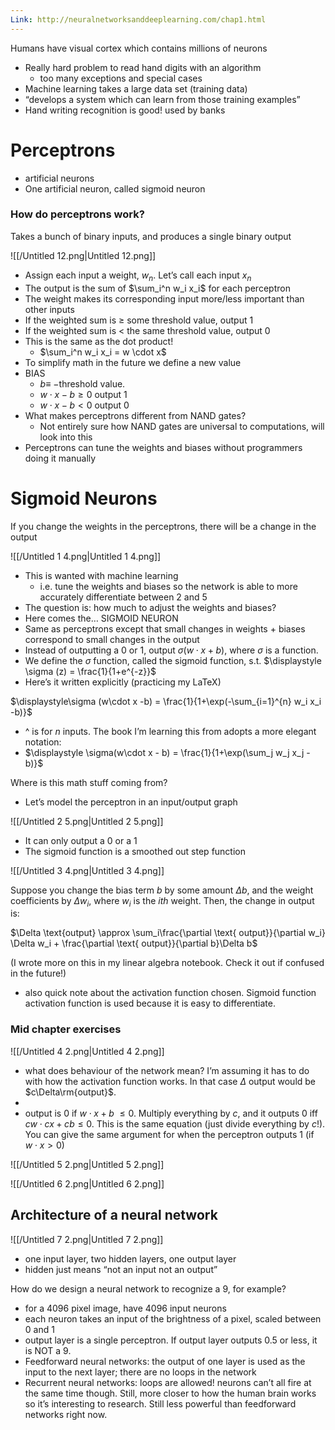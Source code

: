 ```yaml
---
Link: http://neuralnetworksanddeeplearning.com/chap1.html
---
```

Humans have visual cortex which contains millions of neurons

- Really hard problem to read hand digits with an algorithm
    - too many exceptions and special cases
- Machine learning takes a large data set (training data)
- “develops a system which can learn from those training examples”
- Hand writing recognition is good! used by banks

# Perceptrons

- artificial neurons
- One artificial neuron, called sigmoid neuron

### How do perceptrons work?

Takes a bunch of binary inputs, and produces a single binary output

![[/Untitled 12.png|Untitled 12.png]]

  

  

- Assign each input a weight, $w_n$﻿. Let’s call each input $x_n$﻿
- The output is the sum of $\sum_i^n w_i x_i$﻿ for each perceptron
- The weight makes its corresponding input more/less important than other inputs
- If the weighted sum is $\geq$﻿ some threshold value, output 1
- If the weighted sum is $<$﻿ the same threshold value, output 0
- This is the same as the dot product!
    - $\sum_i^n w_i x_i = w \cdot x$﻿
- To simplify math in the future we define a new value
- BIAS
    - $b$﻿$\equiv$﻿ $-\text{threshold value}$﻿.
    - $w\cdot x - b \geq 0$﻿ output 1
    - $w \cdot x - b < 0$﻿ output 0
- What makes perceptrons different from NAND gates?
    - Not entirely sure how NAND gates are universal to computations, will look into this
- Perceptrons can tune the weights and biases without programmers doing it manually

# Sigmoid Neurons

If you change the weights in the perceptrons, there will be a change in the output

![[/Untitled 1 4.png|Untitled 1 4.png]]

- This is wanted with machine learning
    - i.e. tune the weights and biases so the network is able to more accurately differentiate between 2 and 5
- The question is: how much to adjust the weights and biases?
- Here comes the… SIGMOID NEURON
- Same as perceptrons except that small changes in weights + biases correspond to small changes in the output
- Instead of outputting a 0 or 1, output $\sigma (w\cdot x +b)$﻿, where $\sigma$﻿ is a function.
- We define the $\sigma$﻿ function, called the sigmoid function, s.t. $\displaystyle \sigma (z) = \frac{1}{1+e^{-z}}$﻿
- Here’s it written explicitly (practicing my LaTeX)

$\displaystyle\sigma (w\cdot x -b) = \frac{1}{1+\exp(-\sum_{i=1}^{n} w_i x_i -b)}$

- ^ is for $n$﻿ inputs. The book I’m learning this from adopts a more elegant notation:
- $\displaystyle \sigma(w\cdot x - b) = \frac{1}{1+\exp(\sum_j w_j x_j -b)}$﻿

Where is this math stuff coming from?

- Let’s model the perceptron in an input/output graph

![[/Untitled 2 5.png|Untitled 2 5.png]]

- It can only output a 0 or a 1
- The sigmoid function is a smoothed out step function

![[/Untitled 3 4.png|Untitled 3 4.png]]

Suppose you change the bias term $b$﻿ by some amount $\Delta b$﻿, and the weight coefficients by $\Delta w_i$﻿, where $w_i$﻿ is the $ith$﻿ weight. Then, the change in output is:

$\Delta \text{output} \approx \sum_i\frac{\partial \text{ output}}{\partial w_i} \Delta w_i + \frac{\partial \text{ output}}{\partial b}\Delta b$

(I wrote more on this in my linear algebra notebook. Check it out if confused in the future!)

- also quick note about the activation function chosen. Sigmoid function activation function is used because it is easy to differentiate.

  

  

### Mid chapter exercises

![[/Untitled 4 2.png|Untitled 4 2.png]]

- what does behaviour of the network mean? I’m assuming it has to do with how the activation function works. In that case $\Delta \text{ output}$﻿ would be $c\Delta\rm{output}$﻿.
- <actual solution>
- output is 0 if $w\cdot x + b$﻿ $\leq 0$﻿. Multiply everything by $c$﻿, and it outputs 0 iff $cw\cdot cx + cb \leq 0$﻿. This is the same equation (just divide everything by $c$﻿!). You can give the same argument for when the perceptron outputs 1 (if $w\cdot x > 0$﻿)

![[/Untitled 5 2.png|Untitled 5 2.png]]

![[/Untitled 6 2.png|Untitled 6 2.png]]

  

## Architecture of a neural network

![[/Untitled 7 2.png|Untitled 7 2.png]]

- one input layer, two hidden layers, one output layer
- hidden just means “not an input not an output”

  

How do we design a neural network to recognize a 9, for example?

- for a 4096 pixel image, have 4096 input neurons
- each neuron takes an input of the brightness of a pixel, scaled between 0 and 1
- output layer is a single perceptron. If output layer outputs 0.5 or less, it is NOT a 9.
- Feedforward neural networks: the output of one layer is used as the input to the next layer; there are no loops in the network
- Recurrent neural networks: loops are allowed! neurons can’t all fire at the same time though. Still, more closer to how the human brain works so it’s interesting to research. Still less powerful than feedforward networks right now.